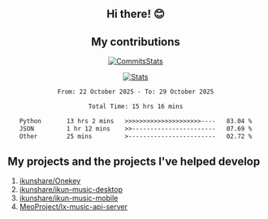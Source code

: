 <div align="center">
  
## Hi there! 😊

</div>

<div align="center">
  
## My contributions

[![CommitsStats](https://github-readme-stats-sigma-five.vercel.app/api?username=ikun0014&include_all_commits=true&show_icons=true&count_private=true&locale=cn&bg_color=0,EC6C6C,FFD479,FFFC79,73FA79,73FDFF,D783FF)](https://github.com/ikun0014)

[![Stats](https://streak-stats.demolab.com?user=Folltoshe&theme=tokyonight&hide_border=true&border_radius=5&locale=zh_Hans&card_width=700)](https://github.com/ikun0014)
  
<!--START_SECTION:waka-->

```txt
From: 22 October 2025 - To: 29 October 2025

Total Time: 15 hrs 16 mins

Python       13 hrs 2 mins   >>>>>>>>>>>>>>>>>>>>>----   83.04 %
JSON         1 hr 12 mins    >>-----------------------   07.69 %
Other        25 mins         >------------------------   02.72 %
```

<!--END_SECTION:waka-->

</div>

## My projects and the projects I've helped develop
1. [ikunshare/Onekey](https://github.com/ikunshare/Onekey)
2. [ikunshare/ikun-music-desktop](https://github.com/ikunshare/ikun-music-desktop)
3. [ikunshare/ikun-music-mobile](https://github.com/ikunshare/ikun-music-mobile)
4. [MeoProject/lx-music-api-server](https://github.com/MeoProject/lx-music-api-server)
